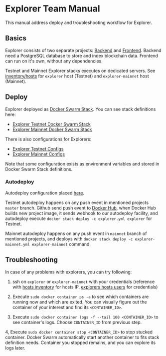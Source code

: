 Explorer Team Manual
====================

This manual address deploy and troubleshooting workflow for Explorer.


## Basics

Explorer consists of two separate projects: [Backend](https://github.com/ergoplatform/explorer-back) and [Frontend](https://github.com/ergoplatform/ergo-explorer). Backend need a PostgreSQL database to store and index blockchain data. Frontend can run on it's own, without any dependencies.

Testnet and Mainnet Explorer stacks executes on dedicated servers. See [inventory/hosts](https://github.com/ergoplatform/ansible/blob/04446f782455cc645b992fd954be5285bbda2286/inventory/hosts#L6) for `explorer` host (Testnet) and `explorer-mainnet` host (Mainnet).


## Deploy

Explorer deployed as [Docker Swarm Stack](https://docs.docker.com/get-started/part4/). You can see stack definitions here:

- [Explorer Testnet Docker Swarm Stack](../files/stacks/explorer.yml)
- [Explorer Mainnet Docker Swarm Stack](../files/stacks/explorer-mainnet.yml)

There is also configurations for Explorers:

- [Explorer Testnet Configs](../files/configs/ergo-explorer)
- [Explorer Mainnet Configs](../files/configs/ergo-explorer-mainnet)

Note that some configuration exists as environment variables and stored in Docker Swarm Stack definitions.


### Autodeploy

Autodeploy configuration placed [here](../files/configs/dockerhub-webhooks/config.json).

Testnet autodeploy happens on any push event in mentioned projects `master` branch. Github send push event to [Docker Hub](https://hub.docker.com/), when Docker Hub builds new project image, it sends webhook to our autodeploy facility, and autodeploy execute `docker stack deploy -c explorer.yml explorer` for Testnet.

Mainnet autodeploy happens on any push event in `mainnet` branch of mentioned projects, and deploys with `docker stack deploy -c explorer-mainnet.yml explorer-mainnet` command.


## Troubleshooting

In case of any problems with explorers, you can try following:

1. ssh on `explorer` or `explorer-mainnet` with your credentials (reference with [hosts inventory](../inventory/hosts) for hosts IP, [explorers hosts users](../inventory/group_vars/explorers/users) for credentials)

2. Execute `sudo docker container ps -a` to see which containers are running now and which are exited. You can visually figure out the container of your interest and find its `<CONTAINER_ID>`.

3. Execute `sudo docker container logs -f --tail 100 <CONTAINER_ID>` to see container's logs. Choose `CONTAINER_ID` from previous step.

4, Execute `sudo docker container stop <CONTAINER_ID>` to stop stucked container. Docker Swarm automatically start another container to fits stack definition needs. Container you stopped remains, and you can explore its logs later.

